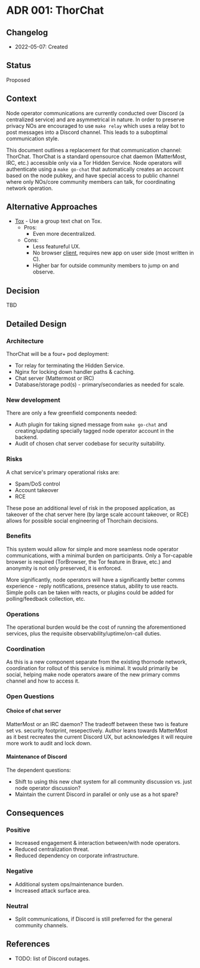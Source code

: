 # ADR 001: ThorChat

## Changelog

- 2022-05-07: Created

## Status

Proposed

## Context

Node operator communications are currently conducted over Discord (a centralized service) and are asymmetrical in nature. In order to preserve privacy NOs are encouraged to use `make relay` which uses a relay bot to post messages into a Discord channel. This leads to a suboptimal communication style.

This document outlines a replacement for that communication channel: ThorChat. ThorChat is a standard opensource chat daemon (MatterMost, IRC, etc.) accessible only via a Tor Hidden Service. Node operators will authenticate using a `make go-chat` that automatically creates an account based on the node pubkey, and have special access to public channel where only NOs/core community members can talk, for coordinating network operation.

## Alternative Approaches

- [Tox](https://tox.chat/about.html) - Use a group text chat on Tox.
  - Pros:
    - Even more decentralized.
  - Cons:
    - Less featureful UX.
    - No browser [client](https://tox.chat/clients.html), requires new app on user side (most written in C).
    - Higher bar for outside community members to jump on and observe.

## Decision

TBD

## Detailed Design

### Architecture

ThorChat will be a four+ pod deployment:

- Tor relay for terminating the Hidden Service.
- Nginx for locking down handler paths & caching.
- Chat server (Mattermost or IRC)
- Database/storage pod(s) - primary/secondaries as needed for scale.

### New development

There are only a few greenfield components needed:

- Auth plugin for taking signed message from `make go-chat` and creating/updating specially tagged node operator account in the backend.
- Audit of chosen chat server codebase for security suitability.

### Risks

A chat service's primary operational risks are:

- Spam/DoS control
- Account takeover
- RCE

These pose an additional level of risk in the proposed application, as takeover of the chat server here (by large scale account takeover, or RCE) allows for possible social engineering of Thorchain decisions.

### Benefits

This system would allow for simple and more seamless node operator communications, with a minimal burden on participants. Only a Tor-capable browser is required (TorBrowser, the Tor feature in Brave, etc.) and anonymity is not only preserved, it is enforced.

More significantly, node operators will have a significantly better comms experience - reply notifications, presence status, ability to use reacts. Simple polls can be taken with reacts, or plugins could be added for polling/feedback collection, etc.

### Operations

The operational burden would be the cost of running the aforementioned services, plus the requisite observability/uptime/on-call duties.

### Coordination

As this is a new component separate from the existing thornode network, coordination for rollout of this service is minimal. It would primarily be social, helping make node operators aware of the new primary comms channel and how to access it.

### Open Questions

#### Choice of chat server

MatterMost or an IRC daemon? The tradeoff between these two is feature set vs. security footprint, resepectively. Author leans towards MatterMost as it best recreates the current Discord UX, but acknowledges it will require more work to audit and lock down.

#### Maintenance of Discord

The dependent questions:

- Shift to using this new chat system for all community discussion vs. just node operator discussion?
- Maintain the current Discord in parallel or only use as a hot spare?

## Consequences

### Positive

- Increased engagement & interaction between/with node operators.
- Reduced centralization threat.
- Reduced dependency on corporate infrastructure.

### Negative

- Additional system ops/maintenance burden.
- Increased attack surface area.

### Neutral

- Split communications, if Discord is still preferred for the general community channels.

## References

- TODO: list of Discord outages.
